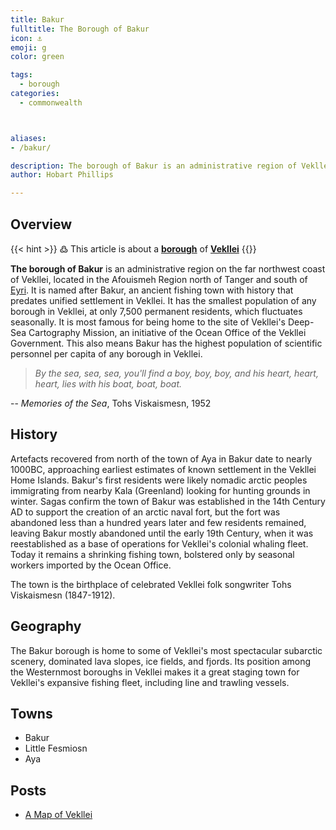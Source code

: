 ```yaml
---
title: Bakur
fulltitle: The Borough of Bakur
icon: ⚓️
emoji: g
color: green

tags: 
  - borough
categories:
  - commonwealth



aliases:
- /bakur/

description: The borough of Bakur is an administrative region of Vekllei, a utopian country created by Hobart Phillips.
author: Hobart Phillips

---
```


## Overview

{{< hint >}}
߷ This article is about a [**borough**](/factbook/landscape/boroughs) of [**Vekllei**](/factbook/vekllei/)
{{</hint>}}

**The borough of Bakur** is an administrative region on the far northwest coast of Vekllei, located in the Afouismeh Region north of Tanger and south of [Eyri](/factbook/vekllei/boroughs/eyri/). It is named after Bakur, an ancient fishing town with history that predates unified settlement in Vekllei. It has the smallest population of any borough in Vekllei, at only 7,500 permanent residents, which fluctuates seasonally. It is most famous for being home to the site of Vekllei's Deep-Sea Cartography Mission, an initiative of the Ocean Office of the Vekllei Government. This also means Bakur has the highest population of scientific personnel per capita of any borough in Vekllei.

>*By the sea, sea, sea, you'll find a boy, boy, boy, and his heart, heart, heart, lies with his boat, boat, boat.*

-- *Memories of the Sea*, Tohs Viskaismesn, 1952

## History

Artefacts recovered from north of the town of Aya in Bakur date to nearly 1000BC, approaching earliest estimates of known settlement in the Vekllei Home Islands. Bakur's first residents were likely nomadic arctic peoples immigrating from nearby Kala (Greenland) looking for hunting grounds in winter. Sagas confirm the town of Bakur was established in the 14th Century AD to support the creation of an arctic naval fort, but the fort was abandoned less than a hundred years later and few residents remained, leaving Bakur mostly abandoned until the early 19th Century, when it was reestablished as a base of operations for Vekllei's colonial whaling fleet. Today it remains a shrinking fishing town, bolstered only by seasonal workers imported by the Ocean Office.

The town is the birthplace of celebrated Vekllei folk songwriter Tohs Viskaismesn (1847-1912).

## Geography

The Bakur borough is home to some of Vekllei's most spectacular subarctic scenery, dominated lava slopes, ice fields, and fjords. Its position among the Westernmost boroughs in Vekllei makes it a great staging town for Vekllei's expansive fishing fleet, including line and trawling vessels.

## Towns
- Bakur
- Little Fesmiosn
- Aya

## Posts
- [A Map of Vekllei](/posts/2020-06-14-map/)

